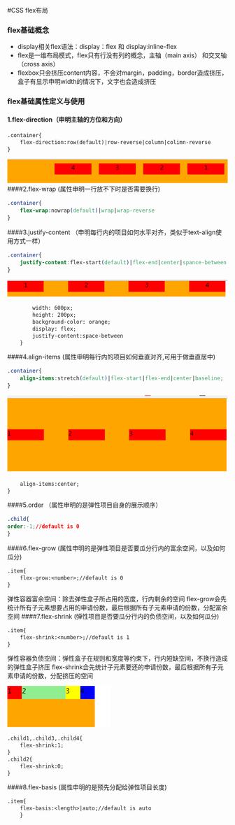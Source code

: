 #CSS  flex布局
### flex基础概念
- display相关flex语法：display：flex 和 display:inline-flex
- flex是一维布局模式，flex只有行没有列的概念，主轴（main axis） 和交叉轴（cross axis）
- flexbox只会挤压content内容，不会对margin，padding，border造成挤压，盒子有显示申明width的情况下，文字也会造成挤压
### flex基础属性定义与使用
#### 1.flex-direction（申明主轴的方位和方向）
```
.container{
	flex-direction:row(default)|row-reverse|column|colimn-reverse
}
```

![av](img/flex-direction.jpg)
####2.flex-wrap  (属性申明一行放不下时是否需要换行)
```css
.container{
	flex-wrap:nowrap(default)|wrap|wrap-reverse
}
```
####3.justify-content （申明每行内的项目如何水平对齐，类似于text-align使用方式一样）
```css
.container{
	justify-content:flex-start(default)|flex-end|center|spance-between|space-around|space-evenly;
}
```
![](img/justify-content.png)

```.container{
		width: 600px;
		height: 200px;
		background-color: orange;
		display: flex;
		justify-content:space-between
	}
```
####4.align-items (属性申明每行内的项目如何垂直对齐,可用于做垂直居中)

```css
.container{
	align-items:stretch(default)|flex-start|flex-end|center|baseline;
}
```
![](img/align-items.png)

```.container{
	align-items:center;
}
```
####5.order （属性申明的是弹性项目自身的展示顺序）
```css
.child{
order:-1;//default is 0 
}

```
####6.flex-grow (属性申明的是弹性项目是否要瓜分行内的富余空间，以及如何瓜分)
```
.item{
	flex-grow:<number>;//default is 0 
}
```

弹性容器富余空间：除去弹性盒子所占用的宽度，行内剩余的空间
flex-grow会先统计所有子元素想要占用的申请份数，最后根据所有子元素申请的份数，分配富余空间
####7.flex-shrink (弹性项目是否要瓜分行内的负债空间，以及如何瓜分)
```
.item{
	flex-shrink:<number>;//default is 1
}
```

弹性容器负债空间：弹性盒子在规则和宽度等约束下，行内短缺空间，不换行造成的弹性盒子挤压
flex-shrink会先统计子元素要还的申请份数，最后根据所有子元素申请的份数，分配挤压的空间

![](img/flex-shrink.jpg)

```
.child1,.child3,.child4{
	flex-shrink:1;
}
.child2{
	flex-shrink:0;
}
```
####8.flex-basis (属性申明的是预先分配给弹性项目长度)
```
.item{
	flex-basis:<length>|auto;//default is auto
	}
```
